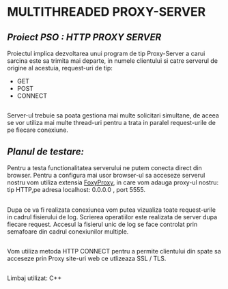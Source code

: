 # **MULTITHREADED PROXY-SERVER**
## _Proiect PSO : HTTP PROXY SERVER_
 Proiectul implica dezvoltarea unui program de tip Proxy-Server a carui sarcina este sa trimita mai departe, in numele clientului si catre serverul de origine al acestuia, request-uri de tip:
 * GET
 * POST
 * CONNECT 
 ##
 Server-ul trebuie sa poata gestiona mai multe solicitari simultane, de aceea se vor utiliza mai multe thread-uri pentru a trata in paralel request-urile de pe fiecare conexiune.
 ## _Planul de testare:_
 Pentru a testa functionalitatea serverului ne putem conecta direct din browser. Pentru a configura mai usor browser-ul sa acceseze serverul nostru vom utiliza extensia [FoxyProxy](https://getfoxyproxy.org/), in care vom adauga proxy-ul nostru: tip HTTP,pe adresa localhost: 0.0.0.0 , port 5555.
 ##
 Dupa ce va fi realizata conexiunea vom putea vizualiza toate request-urile in cadrul fisierului de log. Scrierea operatiilor este realizata de server dupa fiecare request. Accesul la fisierul unic de log se face controlat prin semafoare din cadrul conexiunilor multiple.
 ##
 Vom utiliza metoda HTTP CONNECT pentru a permite clientului din spate sa acceseze prin Proxy site-uri web ce utlizeaza SSL / TLS.
 ##
 Limbaj utilizat: C++
